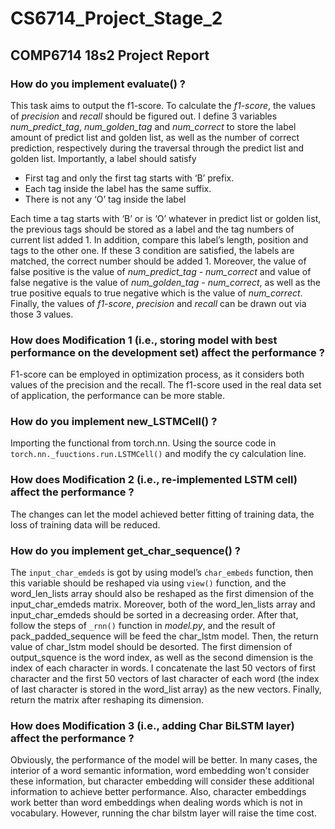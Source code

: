 # CS6714_Project_Stage_2
 
## COMP6714 18s2 Project Report

### How do you implement evaluate() ?
This task aims to output the f1-score. To calculate the *f1-score*, the values of *precision* and *recall*
should be figured out. I define 3 variables *num_predict_tag*, *num_golden_tag* and *num_correct* to
store the label amount of predict list and golden list, as well as the number of correct prediction, respectively during the traversal through the predict list and golden list.
Importantly, a label should satisfy
 * First tag and only the first tag starts with ‘B’ prefix. 
 * Each tag inside the label has the same suffix.
 * There is not any ‘O’ tag inside the label
 
Each time a tag starts with ‘B’ or is ‘O’ whatever in predict list or golden list, the previous tags should be stored as a label and the tag numbers of current list added 1. In addition, compare this label’s length, position and tags to the other one. If these 3 condition are satisfied, the labels are matched, the correct number should be added 1.
Moreover, the value of false positive is the value of *num_predict_tag - num_correct* and value of false negative is the value of *num_golden_tag - num_correct*, as well as the true positive equals to true negative which is the value of *num_correct*.
Finally, the values of *f1-score*, *precision* and *recall* can be drawn out via those 3 values.

### How does Modification 1 (i.e., storing model with best performance on the development set) affect the performance ?
F1-score can be employed in optimization process, as it considers both values of the precision and the recall. The f1-score used in the real data set of application, the performance can be more stable.

### How do you implement new_LSTMCell() ?
Importing the functional from torch.nn.
Using the source code in ```torch.nn._fuuctions.run.LSTMCell()``` and modify the cy calculation line.
    
### How does Modification 2 (i.e., re-implemented LSTM cell) affect the performance ?
The changes can let the model achieved better fitting of training data, the loss of training data will be reduced.

### How do you implement get_char_sequence() ?
The ```input_char_emdeds``` is got by using model’s ```char_embeds``` function, then this variable should be reshaped via using ```view()``` function, and the word_len_lists array should also be reshaped as the first dimension of the input_char_emdeds matrix. Moreover, both of the word_len_lists array and input_char_emdeds should be sorted in a decreasing order. After that, follow the steps of ```_rnn()``` function in *model.py*, and the result of pack_padded_sequence will be feed the char_lstm model. Then, the return value of char_lstm model should be desorted. The first dimension of output_squence is the word index, as well as the second dimension is the index of each character
in words. I concatenate the last 50 vectors of first character and the first 50 vectors of last character of each word (the index of last character is stored in the word_list array) as the new vectors. Finally, return the matrix after reshaping its dimension.

### How does Modification 3 (i.e., adding Char BiLSTM layer) affect the performance ?
Obviously, the performance of the model will be better. In many cases, the interior of a word semantic information, word embedding won't consider these information, but character embedding will consider these additional information to achieve better performance. Also, character embeddings work better than word embeddings when dealing words which is not in vocabulary. However, running the char bilstm layer will raise the time cost.
   
